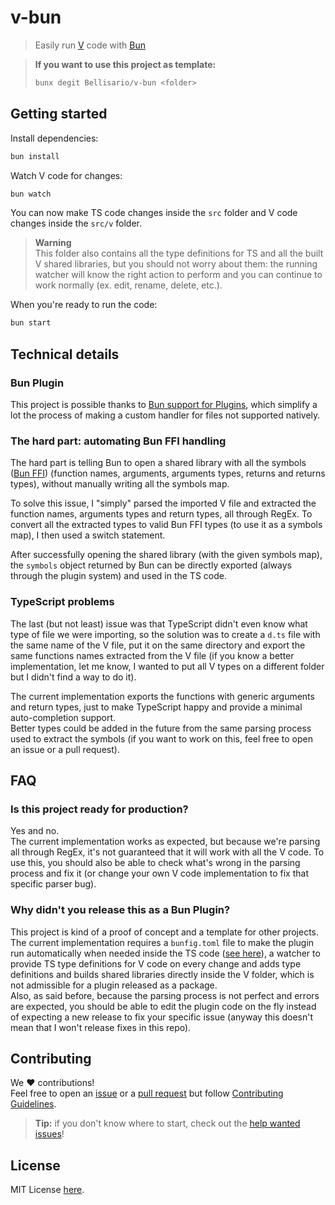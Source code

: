 # v-bun

> Easily run [V](https://vlang.io) code with [Bun](https://bun.sh)

> **If you want to use this project as template:**
> ```bash
> bunx degit Bellisario/v-bun <folder>
> ```

## Getting started

Install dependencies:

```bash
bun install
```

Watch V code for changes:

```bash
bun watch
```

You can now make TS code changes inside the `src` folder and V code changes inside the `src/v` folder.

> **Warning**\
> This folder also contains all the type definitions for TS and all the built V shared libraries, but you should not worry about them: the running watcher will know the right action to perform and you can continue to work normally (ex. edit, rename, delete, etc.).

When you're ready to run the code:

```bash
bun start
```

## Technical details

### Bun Plugin

This project is possible thanks to [Bun support for Plugins](https://bun.sh/docs/bundler/plugins), which simplify a lot the process of making a custom handler for files not supported natively.

### The hard part: automating Bun FFI handling

The hard part is telling Bun to open a shared library with all the symbols ([Bun FFI](https://bun.sh/docs/api/ffi)) (function names, arguments, arguments types, returns and returns types), without manually writing all the symbols map.

To solve this issue, I "simply" parsed the imported V file and extracted the function names, arguments types and return types, all through RegEx. To convert all the extracted types to valid Bun FFI types (to use it as a symbols map), I then used a switch statement.

After successfully opening the shared library (with the given symbols map), the `symbols` object returned by Bun can be directly exported (always through the plugin system) and used in the TS code.

### TypeScript problems

The last (but not least) issue was that TypeScript didn't even know what type of file we were importing, so the solution was to create a `d.ts` file with the same name of the V file, put it on the same directory and export the same functions names extracted from the V file (if you know a better implementation, let me know, I wanted to put all V types on a different folder but I didn't find a way to do it).

The current implementation exports the functions with generic arguments and return types, just to make TypeScript happy and provide a minimal auto-completion support.\
Better types could be added in the future from the same parsing process used to extract the symbols (if you want to work on this, feel free to open an issue or a pull request).

## FAQ

### Is this project ready for production?

Yes and no.\
The current implementation works as expected, but because we're parsing all through RegEx, it's not guaranteed that it will work with all the V code. To use this, you should also be able to check what's wrong in the parsing process and fix it (or change your own V code implementation to fix that specific parser bug).

### Why didn't you release this as a Bun Plugin?

This project is kind of a proof of concept and a template for other projects.\
The current implementation requires a `bunfig.toml` file to make the plugin run automatically when needed inside the TS code ([see here](https://bun.sh/docs/bundler/plugins#preload)), a watcher to provide TS type definitions for V code on every change and adds type definitions and builds shared libraries directly inside the V folder, which is not admissible for a plugin released as a package.\
Also, as said before, because the parsing process is not perfect and errors are expected, you should be able to edit the plugin code on the fly instead of expecting a new release to fix your specific issue (anyway this doesn't mean that I won't release fixes in this repo).

## Contributing

We :heart: contributions!\
Feel free to open an [issue](https://github.com/Bellisario/v-bun/issues) or a [pull request](https://github.com/Bellisario/v-bun/pulls) but follow [Contributing Guidelines](https://github.com/Bellisario/v-bun/blob/main/CONTRIBUTING.md).

> **Tip:** if you don't know where to start, check out the [help wanted issues](https://github.com/Bellisario/v-bun/labels/help%20wanted)!

## License

MIT License [here](https://github.com/Bellisario/v-bun/blob/main/LICENSE).
